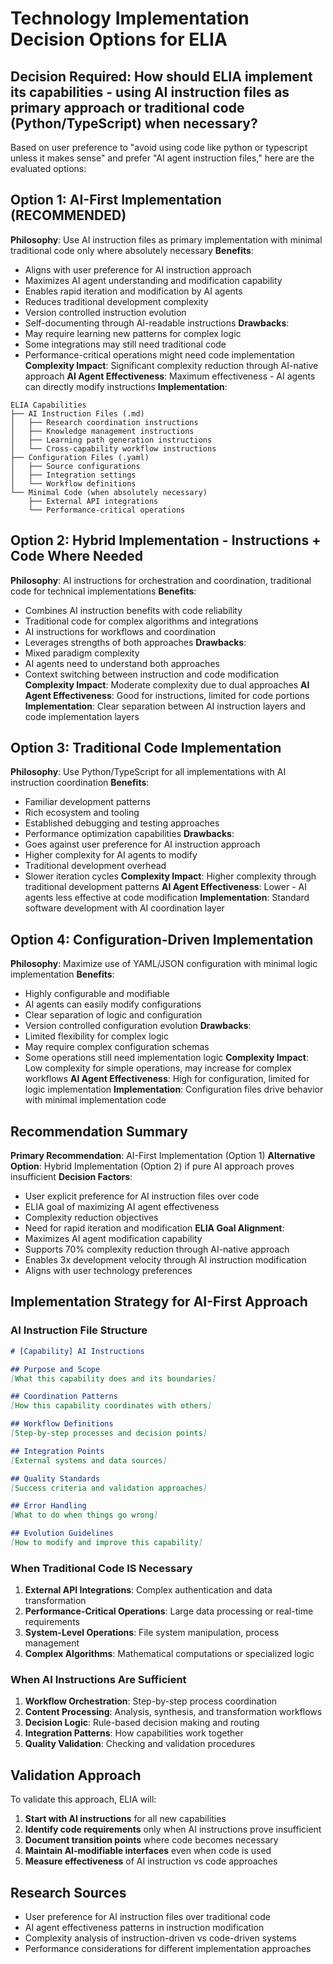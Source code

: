 # Technology Implementation Decision Options for ELIA

## Decision Required: How should ELIA implement its capabilities - using AI instruction files as primary approach or traditional code (Python/TypeScript) when necessary?

Based on user preference to "avoid using code like python or typescript unless it makes sense" and prefer "AI agent instruction files," here are the evaluated options:

## Option 1: AI-First Implementation (RECOMMENDED)
**Philosophy**: Use AI instruction files as primary implementation with minimal traditional code only where absolutely necessary
**Benefits**: 
- Aligns with user preference for AI instruction approach
- Maximizes AI agent understanding and modification capability
- Enables rapid iteration and modification by AI agents
- Reduces traditional development complexity
- Version controlled instruction evolution
- Self-documenting through AI-readable instructions
**Drawbacks**: 
- May require learning new patterns for complex logic
- Some integrations may still need traditional code
- Performance-critical operations might need code implementation
**Complexity Impact**: Significant complexity reduction through AI-native approach
**AI Agent Effectiveness**: Maximum effectiveness - AI agents can directly modify instructions
**Implementation**: 
```
ELIA Capabilities
├── AI Instruction Files (.md)
│   ├── Research coordination instructions
│   ├── Knowledge management instructions
│   ├── Learning path generation instructions
│   └── Cross-capability workflow instructions
├── Configuration Files (.yaml)
│   ├── Source configurations
│   ├── Integration settings
│   └── Workflow definitions
└── Minimal Code (when absolutely necessary)
    ├── External API integrations
    └── Performance-critical operations
```

## Option 2: Hybrid Implementation - Instructions + Code Where Needed
**Philosophy**: AI instructions for orchestration and coordination, traditional code for technical implementations
**Benefits**: 
- Combines AI instruction benefits with code reliability
- Traditional code for complex algorithms and integrations
- AI instructions for workflows and coordination
- Leverages strengths of both approaches
**Drawbacks**: 
- Mixed paradigm complexity
- AI agents need to understand both approaches
- Context switching between instruction and code modification
**Complexity Impact**: Moderate complexity due to dual approaches
**AI Agent Effectiveness**: Good for instructions, limited for code portions
**Implementation**: Clear separation between AI instruction layers and code implementation layers

## Option 3: Traditional Code Implementation
**Philosophy**: Use Python/TypeScript for all implementations with AI instruction coordination
**Benefits**: 
- Familiar development patterns
- Rich ecosystem and tooling
- Established debugging and testing approaches
- Performance optimization capabilities
**Drawbacks**: 
- Goes against user preference for AI instruction approach
- Higher complexity for AI agents to modify
- Traditional development overhead
- Slower iteration cycles
**Complexity Impact**: Higher complexity through traditional development patterns
**AI Agent Effectiveness**: Lower - AI agents less effective at code modification
**Implementation**: Standard software development with AI coordination layer

## Option 4: Configuration-Driven Implementation
**Philosophy**: Maximize use of YAML/JSON configuration with minimal logic implementation
**Benefits**: 
- Highly configurable and modifiable
- AI agents can easily modify configurations
- Clear separation of logic and configuration
- Version controlled configuration evolution
**Drawbacks**: 
- Limited flexibility for complex logic
- May require complex configuration schemas
- Some operations still need implementation logic
**Complexity Impact**: Low complexity for simple operations, may increase for complex workflows
**AI Agent Effectiveness**: High for configuration, limited for logic implementation
**Implementation**: Configuration files drive behavior with minimal implementation code

## Recommendation Summary
**Primary Recommendation**: AI-First Implementation (Option 1)
**Alternative Option**: Hybrid Implementation (Option 2) if pure AI approach proves insufficient
**Decision Factors**: 
- User explicit preference for AI instruction files over code
- ELIA goal of maximizing AI agent effectiveness
- Complexity reduction objectives
- Need for rapid iteration and modification
**ELIA Goal Alignment**: 
- Maximizes AI agent modification capability
- Supports 70% complexity reduction through AI-native approach
- Enables 3x development velocity through AI instruction modification
- Aligns with user technology preferences

## Implementation Strategy for AI-First Approach

### AI Instruction File Structure
```markdown
# [Capability] AI Instructions

## Purpose and Scope
[What this capability does and its boundaries]

## Coordination Patterns
[How this capability coordinates with others]

## Workflow Definitions
[Step-by-step processes and decision points]

## Integration Points
[External systems and data sources]

## Quality Standards
[Success criteria and validation approaches]

## Error Handling
[What to do when things go wrong]

## Evolution Guidelines
[How to modify and improve this capability]
```

### When Traditional Code IS Necessary
1. **External API Integrations**: Complex authentication and data transformation
2. **Performance-Critical Operations**: Large data processing or real-time requirements
3. **System-Level Operations**: File system manipulation, process management
4. **Complex Algorithms**: Mathematical computations or specialized logic

### When AI Instructions Are Sufficient
1. **Workflow Orchestration**: Step-by-step process coordination
2. **Content Processing**: Analysis, synthesis, and transformation workflows
3. **Decision Logic**: Rule-based decision making and routing
4. **Integration Patterns**: How capabilities work together
5. **Quality Validation**: Checking and validation procedures

## Validation Approach
To validate this approach, ELIA will:
1. **Start with AI instructions** for all new capabilities
2. **Identify code requirements** only when AI instructions prove insufficient
3. **Document transition points** where code becomes necessary
4. **Maintain AI-modifiable interfaces** even when code is used
5. **Measure effectiveness** of AI instruction vs code approaches

## Research Sources
- User preference for AI instruction files over traditional code
- AI agent effectiveness patterns in instruction modification
- Complexity analysis of instruction-driven vs code-driven systems
- Performance considerations for different implementation approaches